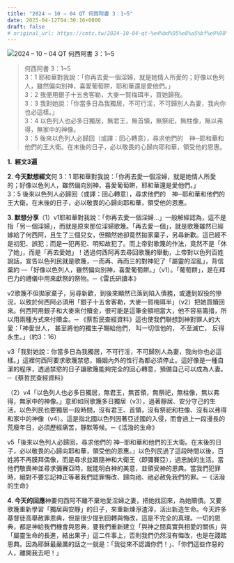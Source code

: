 ```yaml
---
title: "2024 – 10 – 04 QT 何西阿書 3：1~5"
date: 2025-04-12T04:30:16+0800
draft: false
# original_url: https://cmtc.tw/2024-10-04-qt-%e4%bd%95%e8%a5%bf%e9%98%bf%e6%9b%b8-3%ef%bc%9a15
---
```


![2024 – 10 – 04 QT 何西阿書 3：1\~5](/images/qt.jpg  "2024 – 10 – 04 QT 何西阿書 3：1\~5")

> 何西阿書 3：1\~5  
> 3：1 耶和華對我說：「你再去愛一個淫婦，就是她情人所愛的；好像以色列人，雖然偏向別神，喜愛葡萄餅，耶和華還是愛他們。」  
> 3：2 我便用銀子十五舍客勒，大麥一賀梅珥半，買她歸我。  
> 3：3 我對她說：「你當多日為我獨居，不可行淫，不可歸別人為妻，我向你也必這樣。」  
> 3：4 以色列人也必多日獨居，無君王，無首領，無祭祀，無柱像，無以弗得，無家中的神像。  
> 3：5 後來以色列人必歸回（或譯：回心轉意），尋求他們的　神─耶和華和他們的王大衛。在末後的日子，必以敬畏的心歸向耶和華，領受他的恩惠。

**1.  經文3遍**

**2. 今天默想經文**何 3：1 耶和華對我說：「你再去愛一個淫婦，就是她情人所愛的；好像以色列人，雖然偏向別神，喜愛葡萄餅，耶和華還是愛他們。」  
3：5 後來以色列人必歸回（或譯：回心轉意），尋求他們的　神─耶和華和他們的王大衛。在末後的日子，必以敬畏的心歸向耶和華，領受他的恩惠。

**3. 默想分享**（1）v1耶和華對我說：「你再去愛一個淫婦…」一般解經認為，這不是指「另一個淫婦」，而就是原來那位淫婦歌篾。「再去愛一個」，就是歌篾雖然已經嫁給了何西阿，且生了三個兒女，但顯然她卻竟然拋家棄子，另尋新歡。這已經不是初犯、誤犯；而是一犯再犯、明知故犯了。而上帝對歌篾的作法，竟然不是「休了她」，而是「再去愛她」！透過何西阿再去尋回歌篾的舉動，上帝對以色列百姓說話，宣告以色列民就是歌篾，一而再、再而三的對神犯了「屬靈的淫亂」，背信棄約 —「好像以色列人，雖然偏向別神，喜愛葡萄餅。」（v1）。「葡萄餅」，是在拜巴力的禮儀中用來獻祭的祭物。─《雷氏研讀本》

v2歌篾不但拋家棄子，另尋新歡，到後來顯然已落到陷入債務，或遭到奴役的慘況，以致於何西阿必須用「銀子十五舍客勒，大麥一賀梅珥半」（v2）把她買贖回來。何西阿用銀子和大麥來付贖金，很可能是這筆金額相當大，他不容易籌措，所以用兩種方式來付贖金。─ 《蔡哲民查經資料》這也使我們聯想到神對罪人的大愛：「神愛世人， 甚至將他的獨生子賜給他們， 叫一切信他的， 不至滅亡， 反得永生。」（約3：16）

v3「我對她說：你當多日為我獨居，不可行淫，不可歸別人為妻，我向你也必這樣。」這裡何西阿要求歌篾禁慾，婚姻內外的性行為都必須停止。這好像是一種自潔的程序，透過禁慾的日子讓歌篾能夠完全的回心轉意，預備自己可以成為人妻。─《蔡哲民查經資料》

（2）v4「以色列人也必多日獨居，無君王，無首領，無祭祀，無柱像，無以弗得，無家中的神像。」意即如同歌篾多日獨居（v3），過著靜居、安分守己的生活，以色列民也要獨居一段時間，沒有君王、首領，沒有祭祀和柱像、沒有以弗得和家中的神像（v4）。這是指北國以色列因著亞述國的入侵，而會過上一段漫長的荒廢年日，必須歷經痛苦，靜默等候。─《活潑的生命》

v5「後來以色列人必歸回，尋求他們的 神─耶和華和他們的王大衛。在末後的日子，必以敬畏的心歸向耶和華，領受他的恩惠。」以色列民過了這段時間以後，百姓將不再膜拜偶像，而是尋求並跟隨神和大衛王（即彌賽亞），過忠誠的生活。當他們敬畏神並尋求彌賽亞時，就能明白神的美意，並領受神的恩典。當我們犯罪時，絕對不要忘記神正等著我們認罪悔改、歸向祂、祂必赦免我們的罪。─《活潑的生命》

**4. 今天的回應**神要何西阿不離不棄地愛淫婦之妻，把她找回來，為她贖債。又要歌篾重新學習「獨居與安靜」的日子，來重新煉淨渣滓，活出新造生命。今天許多基督徒高舉赦罪恩典，但是很少提到回轉與悔改，這是不完全的真理。一切的恩典，都是神給我們機會與恩典，要我們重新建立「與神之間真實與相愛的關係」與「屬靈生命的長進，結出果子」這二件事上，否則我們仍然沒有悔改，也是在踐踏恩典。因為耶穌最嚴厲的話之一就是：「我從來不認識你們！」、「你們這些作惡的人，離開我去吧！」